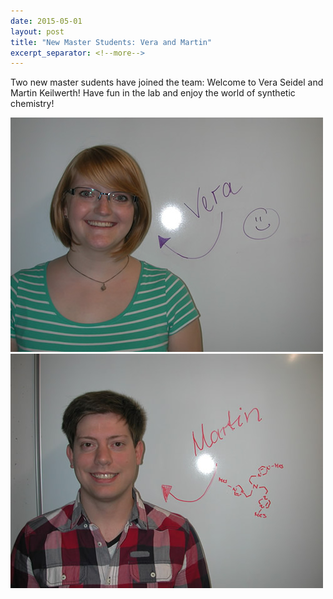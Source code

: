 ```yaml
---
date: 2015-05-01
layout: post
title: "New Master Students: Vera and Martin"
excerpt_separator: <!--more-->
---
```


Two new master sudents have joined the team: Welcome to Vera Seidel and Martin Keilwerth! 
Have fun in the lab and enjoy the world of synthetic chemistry!
<!--more-->
![Vera](/assets/img/2017/Vera_news.jpg)
![Martin](/assets/img/2017/Martin_news.jpg)


